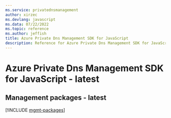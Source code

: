 ```yaml
---
ms.service: privatednsmanagement
author: xirzec
ms.devlang: javascript
ms.data: 07/22/2022
ms.topic: reference
ms.author: jeffish
title: Azure Private Dns Management SDK for JavaScript
description: Reference for Azure Private Dns Management SDK for JavaScript
---
```

# Azure Private Dns Management SDK for JavaScript - latest

## Management packages - latest
[!INCLUDE [mgmt-packages](private-dns-management-mgmt-index.md)]